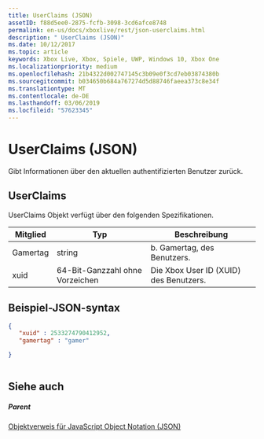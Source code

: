 ```yaml
---
title: UserClaims (JSON)
assetID: f88d5ee0-2875-fcfb-3098-3cd6afce8748
permalink: en-us/docs/xboxlive/rest/json-userclaims.html
description: " UserClaims (JSON)"
ms.date: 10/12/2017
ms.topic: article
keywords: Xbox Live, Xbox, Spiele, UWP, Windows 10, Xbox One
ms.localizationpriority: medium
ms.openlocfilehash: 21b4322d002747145c3b09e0f3cd7eb03874380b
ms.sourcegitcommit: b034650b684a767274d5d88746faeea373c8e34f
ms.translationtype: MT
ms.contentlocale: de-DE
ms.lasthandoff: 03/06/2019
ms.locfileid: "57623345"
---
```

# <a name="userclaims-json"></a>UserClaims (JSON)
Gibt Informationen über den aktuellen authentifizierten Benutzer zurück. 
<a id="ID4EN"></a>

 
## <a name="userclaims"></a>UserClaims
 
UserClaims Objekt verfügt über den folgenden Spezifikationen.
 
| Mitglied| Typ| Beschreibung| 
| --- | --- | --- | 
| Gamertag| string| b. Gamertag, des Benutzers.| 
| xuid| 64-Bit-Ganzzahl ohne Vorzeichen| Die Xbox User ID (XUID) des Benutzers.| 
  
<a id="ID4EZB"></a>

 
## <a name="sample-json-syntax"></a>Beispiel-JSON-syntax
 

```json
{
   "xuid" : 2533274790412952,
   "gamertag" : "gamer"

}
    
```

  
<a id="ID4ECC"></a>

 
## <a name="see-also"></a>Siehe auch
 
<a id="ID4EEC"></a>

 
##### <a name="parent"></a>Parent 

[Objektverweis für JavaScript Object Notation (JSON)](atoc-xboxlivews-reference-json.md)

   